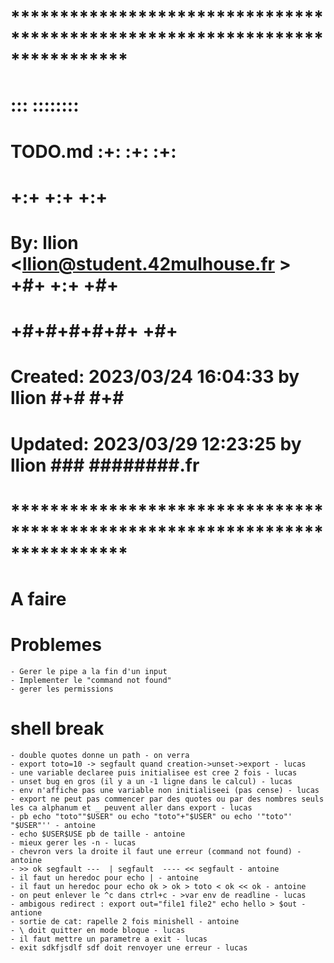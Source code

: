 # **************************************************************************** #
#                                                                              #
#                                                         :::      ::::::::    #
#    TODO.md                                            :+:      :+:    :+:    #
#                                                     +:+ +:+         +:+      #
#    By: llion <llion@student.42mulhouse.fr >       +#+  +:+       +#+         #
#                                                 +#+#+#+#+#+   +#+            #
#    Created: 2023/03/24 16:04:33 by llion             #+#    #+#              #
#    Updated: 2023/03/29 12:23:25 by llion            ###   ########.fr        #
#                                                                              #
# **************************************************************************** #


# A faire


# Problemes

	- Gerer le pipe a la fin d'un input
	- Implementer le "command not found"
	- gerer les permissions

# shell break

	- double quotes donne un path - on verra
	- export toto=10 -> segfault quand creation->unset->export - lucas
	- une variable declaree puis initialisee est cree 2 fois - lucas
	- unset bug en gros (il y a un -1 ligne dans le calcul) - lucas
	- env n'affiche pas une variable non initialiseei (pas cense) - lucas
	- export ne peut pas commencer par des quotes ou par des nombres seuls les ca alphanum et _ peuvent aller dans export - lucas
	- pb echo "toto""$USER" ou echo "toto"+"$USER" ou echo '"toto"' "$USER"'' - antoine
	- echo $USER$USE pb de taille - antoine
	- mieux gerer les -n - lucas
	- chevron vers la droite il faut une erreur (command not found) - antoine
	- >> ok segfault ---  | segfault  ---- << segfault - antoine
	- il faut un heredoc pour echo | - antoine
	- il faut un heredoc pour echo ok > ok > toto < ok << ok - antoine
	- on peut enlever le ^c dans ctrl+c - >var env de readline - lucas
	- ambigous redirect : export out="file1 file2" echo hello > $out - antione
	- sortie de cat: rapelle 2 fois minishell - antoine
	- \ doit quitter en mode bloque - lucas
	- il faut mettre un parametre a exit - lucas
	- exit sdkfjsdlf sdf doit renvoyer une erreur - lucas

